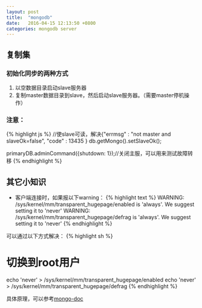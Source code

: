 ```yaml
---
layout: post
title:  "mongodb"
date:   2016-04-15 12:13:50 +0800
categories: mongodb server
---
```


## 复制集

### 初始化同步的两种方式
1. 以空数据目录启动slave服务器
2. 复制master数据目录到slave，然后启动slave服务器。（需要master停机操作）

### 注意：
{% highlight js %}
//使slave可读，解决{"errmsg" : "not master and slaveOk=false", "code" : 13435 }
db.getMongo().setSlaveOk();

primaryDB.adminCommand({shutdown: 1});//关闭主服，可以用来测试故障转移
{% endhighlight %}


## 其它小知识
* 客户端连接时，如果报以下warning：
{% highlight text %}
WARNING: /sys/kernel/mm/transparent_hugepage/enabled is 'always'.
       We suggest setting it to 'never'
WARNING: /sys/kernel/mm/transparent_hugepage/defrag is 'always'.
       We suggest setting it to 'never'
{% endhighlight %}

可以通过以下方式解决：
{% highlight sh %}
# 切换到root用户
echo 'never' > /sys/kernel/mm/transparent_hugepage/enabled
echo 'never' > /sys/kernel/mm/transparent_hugepage/defrag
{% endhighlight %}

具体原理，可以参考[mongo-doc][mongo-doc]

[mongo-doc]: https://docs.mongodb.org/manual/tutorial/transparent-huge-pages/
